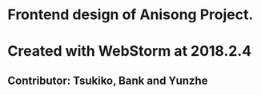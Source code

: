 # Frontend design of Anisong Project.
# Created with WebStorm at 2018.2.4
## Contributor: Tsukiko, Bank and Yunzhe
